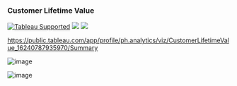 ### Customer Lifetime Value
[![Tableau Supported](https://img.shields.io/badge/Support%20Level-Tableau%20Supported-53bd92.svg)](https://www.tableau.com/support-levels-it-and-developer-tools)
![](https://img.shields.io/badge/Tableau-brightgreen.svg)
![](https://img.shields.io/badge/TableauPrep-blueviolet.svg)



https://public.tableau.com/app/profile/ph.analytics/viz/CustomerLifetimeValue_16240787935970/Summary

![image](https://user-images.githubusercontent.com/70945564/122631616-13a4d080-d0f7-11eb-91f2-b7e0efb52447.png)


![image](https://user-images.githubusercontent.com/70945564/122631624-26b7a080-d0f7-11eb-8d91-a0c71c50199b.png)


